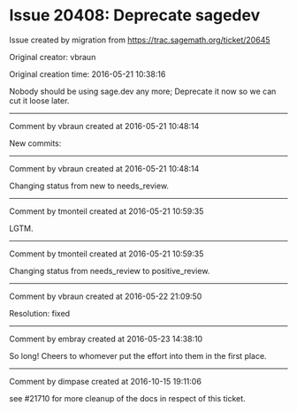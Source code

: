 # Issue 20408: Deprecate sagedev

Issue created by migration from https://trac.sagemath.org/ticket/20645

Original creator: vbraun

Original creation time: 2016-05-21 10:38:16

Nobody should be using sage.dev any more; Deprecate it now so we can cut it loose later.


---

Comment by vbraun created at 2016-05-21 10:48:14

New commits:


---

Comment by vbraun created at 2016-05-21 10:48:14

Changing status from new to needs_review.


---

Comment by tmonteil created at 2016-05-21 10:59:35

LGTM.


---

Comment by tmonteil created at 2016-05-21 10:59:35

Changing status from needs_review to positive_review.


---

Comment by vbraun created at 2016-05-22 21:09:50

Resolution: fixed


---

Comment by embray created at 2016-05-23 14:38:10

So long!  Cheers to whomever put the effort into them in the first place.


---

Comment by dimpase created at 2016-10-15 19:11:06

see #21710 for more cleanup of the docs in respect of this ticket.
